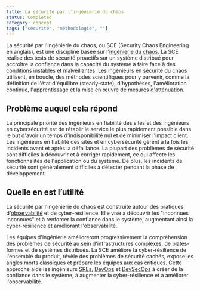 ```yaml
---
title: La sécurité par l'ingénierie du chaos
status: Completed
category: concept
tags: ["sécurité", "méthodologie", ""]
---
```


La sécurité par l'ingénierie du chaos, ou SCE (Security Chaos Engineering en anglais), est une discipline basée sur l'[ingénierie du chaos](/fr/chaos-engineering/).
La SCE réalise des tests de sécurité proactifs sur un système distribué
pour accroître la confiance dans la capacité du système à faire face à des conditions instables et malveillantes.
Les ingénieurs en sécurité du chaos utilisent, en boucle, des méthodes scientifiques pour y parvenir,
comme la définition de l'état d'équilibre (steady-state), d'hypothèses, l'amélioration continue, l'apprentissage et la mise en œuvre de mesures d'atténuation.

## Problème auquel cela répond

La principale priorité des ingénieurs en fiabilité des sites et des ingénieurs en cybersécurité est
de rétablir le service le plus rapidement possible dans le but d'avoir un temps d'indisponibilité nul et de minimiser l'impact client.
Les ingénieurs en fiabilité des sites et en cybersécurité gèrent à la fois les incidents avant et après la défaillance.
La plupart des problèmes de sécurité sont difficiles à découvrir et à corriger rapidement, ce qui affecte les fonctionnalités de l'application ou du système.
De plus, les incidents de sécurité sont généralement difficiles à détecter pendant la phase de développement.

## Quelle en est l’utilité

La sécurité par l'ingénierie du chaos est construite autour des pratiques d'[observabilité](/fr/observability/) et de cyber-résilience.
Elle vise à découvrir les "inconnues inconnues" et à renforcer la confiance dans le système,
augmentant ainsi la cyber-résilience et améliorant l'observabilité.

Les équipes d'ingénierie amélioreront progressivement la compréhension des problèmes de sécurité
au sein d'infrastructures complexes, de plates-formes et de systèmes distribués.
La SCE améliore la cyber-résilience de l'ensemble du produit, révèle des problèmes de sécurité cachés,
expose les angles morts classiques et prépare les équipes aux cas critiques.
Cette approche aide les ingénieurs [SREs](/fr/site-reliability-engineering/), [DevOps](/fr/devops/) et [DevSecOps](/fr/devsecops/)
à créer de la confiance dans le système, à augmenter la cyber-résilience et à améliorer l'observabilité.